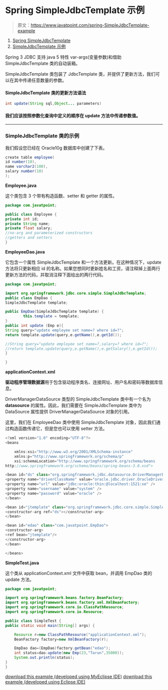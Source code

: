 # Spring SimpleJdbcTemplate 示例

> 原文：<https://www.javatpoint.com/spring-SimpleJdbcTemplate-example>

1.  [Spring SimpleJdbcTemplate](#)
2.  [SimpleJdbcTemplate 示例](#)

Spring 3 JDBC 支持 java 5 特性 var-args(变量参数)和借助 SimpleJdbcTemplate 类的自动装箱。

SimpleJdbcTemplate 类包装了 JdbcTemplate 类，并提供了更新方法，我们可以在其中传递任意数量的参数。

#### SimpleJdbcTemplate 类的更新方法语法

```java
int update(String sql,Object... parameters)

```

#### 我们应该按照参数化查询中定义的顺序在 update 方法中传递参数值。

* * *

### SimpleJdbcTemplate 类的示例

我们假设您已经在 Oracle10g 数据库中创建了下表。

```java
create table employee(
id number(10),
name varchar2(100),
salary number(10)
);

```

**Employee.java**

这个类包含 3 个带有构造函数、setter 和 getter 的属性。

```java
package com.javatpoint;

public class Employee {
private int id;
private String name;
private float salary;
//no-arg and parameterized constructors
//getters and setters
}

```

**EmployeeDao.java**

它包含一个属性 SimpleJdbcTemplate 和一个方法更新。在这种情况下，update 方法将只更新相应 id 的名称。如果您想同时更新姓名和工资，请注释掉上面两行更新方法的代码，并取消注释下面给出的两行代码。

```java
package com.javatpoint;

import org.springframework.jdbc.core.simple.SimpleJdbcTemplate;
public class EmpDao {
SimpleJdbcTemplate template;

public EmpDao(SimpleJdbcTemplate template) {
		this.template = template;
}
public int update (Emp e){
String query="update employee set name=? where id=?";
return template.update(query,e.getName(),e.getId());

//String query="update employee set name=?,salary=? where id=?";
//return template.update(query,e.getName(),e.getSalary(),e.getId());
}

}

```

**applicationContext.xml**

**驱动程序管理数据源**用于包含驱动程序类名、连接网址、用户名和密码等数据库信息。

DriverManagerDataSource 类型的 SimpleJdbcTemplate 类中有一个名为 **datasource** 的属性。因此，我们需要在 SimpleJdbcTemplate 类中为 DataSource 属性提供 DriverManagerDataSource 对象的引用。

这里，我们在 EmployeeDao 类中使用 SimpleJdbcTemplate 对象，因此我们通过构造函数传递它，但是您也可以使用 setter 方法。

```java
<?xml version="1.0" encoding="UTF-8"?>
<beans

	xmlns:xsi="http://www.w3.org/2001/XMLSchema-instance"
	xmlns:p="http://www.springframework.org/schema/p"
	xsi:schemaLocation="http://www.springframework.org/schema/beans 
http://www.springframework.org/schema/beans/spring-beans-3.0.xsd">

<bean id="ds" class="org.springframework.jdbc.datasource.DriverManagerDataSource">
<property name="driverClassName" value="oracle.jdbc.driver.OracleDriver" />
<property name="url" value="jdbc:oracle:thin:@localhost:1521:xe" />
<property name="username" value="system" />
<property name="password" value="oracle" />
</bean>

<bean id="jtemplate" class="org.springframework.jdbc.core.simple.SimpleJdbcTemplate">
<constructor-arg ref="ds"></constructor-arg>
</bean>

<bean id="edao" class="com.javatpoint.EmpDao">
<constructor-arg>
<ref bean="jtemplate"/>
</constructor-arg>
</bean>

</beans>

```

**SimpleTest.java**

这个类从 applicationContext.xml 文件中获取 bean，并调用 EmpDao 类的 update 方法。

```java
package com.javatpoint;

import org.springframework.beans.factory.BeanFactory;
import org.springframework.beans.factory.xml.XmlBeanFactory;
import org.springframework.core.io.ClassPathResource;
import org.springframework.core.io.Resource;

public class SimpleTest {
public static void main(String[] args) {

	Resource r=new ClassPathResource("applicationContext.xml");
	BeanFactory factory=new XmlBeanFactory(r);

	EmpDao dao=(EmpDao)factory.getBean("edao");
	int status=dao.update(new Emp(23,"Tarun",35000));
	System.out.println(status);
}
}

```

[download this example (developed using MyEclipse IDE)](https://static.javatpoint.com/src/sp/SimpleJdbcTemplate.zip)
[download this example (developed using Eclipse IDE)](https://static.javatpoint.com/src/sp/eclipse/SimpleJdbcTemplate.zip)